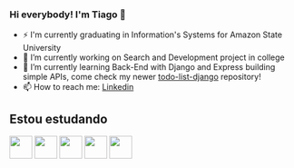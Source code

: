 ### Hi everybody! I'm Tiago 👋

- ⚡ I'm currently graduating in Information's Systems for Amazon State University
- 🔭 I’m currently working on Search and Development project in college  
- 🌱 I’m currently learning Back-End with Django and Express building simple APIs, come check my newer [todo-list-django](https://github.com/tgoofarias/todo-list-django) repository!
- 📫 How to reach me: [Linkedin](https://www.linkedin.com/in/tiagofariasbarbosa/)

## Estou estudando
<img src="https://cdn.jsdelivr.net/gh/devicons/devicon/icons/linux/linux-original.svg" width="40" /> <img src="https://cdn.jsdelivr.net/gh/devicons/devicon/icons/python/python-original.svg" width="40" /> <img src="https://cdn.jsdelivr.net/gh/devicons/devicon/icons/django/django-plain.svg" width="40" /> <img src="https://cdn.jsdelivr.net/gh/devicons/devicon/icons/javascript/javascript-original.svg" width="40" /> <img src="https://cdn.jsdelivr.net/gh/devicons/devicon/icons/react/react-original.svg" width="40" />
          
          

<!--
**tgoofarias/tgoofarias** is a ✨ _special_ ✨ repository because its `README.md` (this file) appears on your GitHub profile.

Here are some ideas to get you started:

- 🔭 I’m currently working on ...
- 🌱 I’m currently learning ...
- 👯 I’m looking to collaborate on ...
- 🤔 I’m looking for help with ...
- 💬 Ask me about ...
- 📫 How to reach me: ...
- 😄 Pronouns: ...
- ⚡ Fun fact: ...
-->
